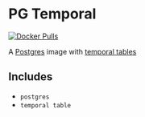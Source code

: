 # PG Temporal

[![Docker Pulls](https://img.shields.io/docker/pulls/deluca/pg-temporal.svg)](https://hub.docker.com/r/deluca/pg-temporal/)

A [Postgres](https://hub.docker.com/_/postgres/) image with [temporal tables](https://github.com/arkhipov/temporal_tables)

## Includes
- `postgres`
- `temporal table`
